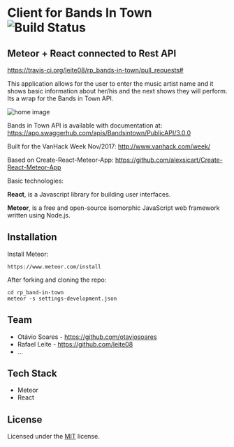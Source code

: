 # Client for Bands In Town ![Build Status](https://travis-ci.org/leite08/rp_bands-in-town.svg?branch=master)
## Meteor + React connected to Rest API

https://travis-ci.org/leite08/rp_bands-in-town/pull_requests#

This application allows for the user to enter the music artist 
name and it shows basic information about her/his and the next
shows they will perform. Its a wrap for the Bands in Town API.

![home image](https://raw.githubusercontent.com/leite08/rp_bands-in-town/master/docs/home.png "Home image of the application")

Bands in Town API is available with documentation at:
https://app.swaggerhub.com/apis/Bandsintown/PublicAPI/3.0.0

Built for the VanHack Week Nov/2017:
http://www.vanhack.com/week/

Based on Create-React-Meteor-App:
https://github.com/alexsicart/Create-React-Meteor-App

Basic technologies:

**React**, is a Javascript library for building user interfaces.

**Meteor**, is a free and open-source isomorphic JavaScript web framework written using Node.js.

## Installation

Install Meteor:

    https://www.meteor.com/install
    
After forking and cloning the repo:

    cd rp_band-in-town
    meteor -s settings-development.json


## Team

- Otávio Soares - https://github.com/otaviosoares
- Rafael Leite - https://github.com/leite08
- ...


## Tech Stack

- Meteor
- React


## License

Licensed under the [MIT](http://www.opensource.org/licenses/mit-license.php)  license.
